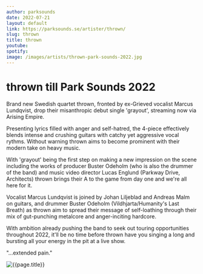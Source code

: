 ```yaml
---
author: parksounds
date: 2022-07-21
layout: default
link: https://parksounds.se/artister/thrown/
slug: thrown
title: thrown
youtube: 
spotify: 
image: /images/artists/thrown-park-sounds-2022.jpg
---
```


# thrown till Park Sounds 2022

Brand new Swedish quartet thrown, fronted by ex-Grieved vocalist Marcus Lundqvist, drop their misanthropic debut single 'grayout', streaming now via Arising Empire. 

Presenting lyrics filled with anger and self-hatred, the 4-piece effectively blends intense and crushing guitars with catchy yet aggressive vocal rythms. Without warning thrown aims to become prominent with their modern take on heavy music.

With 'grayout' being the first step on making a new impression on the scene including the works of producer Buster Odeholm (who is also the drummer of the band) and music video director Lucas Englund (Parkway Drive, Architects) thrown brings their A to the game from day one and we're all here for it.

Vocalist Marcus Lundqvist is joined by Johan Liljeblad and Andreas Malm on guitars, and drummer Buster Odeholm (Vildhjarta/Humanity's Last Breath) as thrown aim to spread their message of self-loathing through their mix of gut-punching metalcore and anger-inciting hardcore.

With ambition already pushing the band to seek out touring opportunities throughout 2022, it'll be no time before thrown have you singing a long and bursting all your energy in the pit at a live show.

"...extended pain."

![{{page.title}}]({{page.image}})


